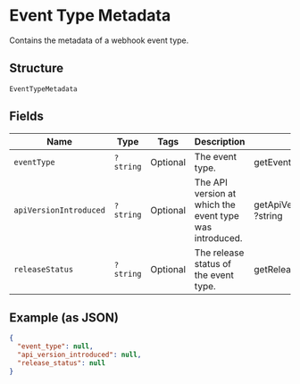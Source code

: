 
# Event Type Metadata

Contains the metadata of a webhook event type.

## Structure

`EventTypeMetadata`

## Fields

| Name | Type | Tags | Description | Getter | Setter |
|  --- | --- | --- | --- | --- | --- |
| `eventType` | `?string` | Optional | The event type. | getEventType(): ?string | setEventType(?string eventType): void |
| `apiVersionIntroduced` | `?string` | Optional | The API version at which the event type was introduced. | getApiVersionIntroduced(): ?string | setApiVersionIntroduced(?string apiVersionIntroduced): void |
| `releaseStatus` | `?string` | Optional | The release status of the event type. | getReleaseStatus(): ?string | setReleaseStatus(?string releaseStatus): void |

## Example (as JSON)

```json
{
  "event_type": null,
  "api_version_introduced": null,
  "release_status": null
}
```

